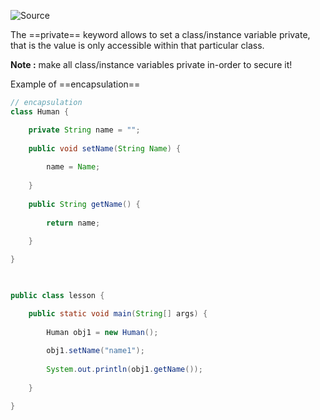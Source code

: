 ![Source](https://youtu.be/YbqneqDIZh8?list=PLsyeobzWxl7pe_IiTfNyr55kwJPWbgxB5)

The ==private== keyword allows to set a class/instance variable private, that is the value is only accessible within that particular class.

**Note :** make all class/instance variables private in-order to secure it!

Example of ==encapsulation==
```java
// encapsulation
class Human {

	private String name = "";
	
	public void setName(String Name) {
	
		name = Name;
	
	}
	
	public String getName() {
	
		return name;
	
	}

}

  

public class lesson {

	public static void main(String[] args) {
	
		Human obj1 = new Human();
		
		obj1.setName("name1");
		  
		System.out.println(obj1.getName());
	
	}

}
```